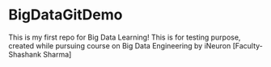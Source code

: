 # BigDataGitDemo
This is my first repo for Big Data Learning!
This is for testing purpose, created while pursuing course on Big Data Engineering by iNeuron [Faculty- Shashank Sharma]
